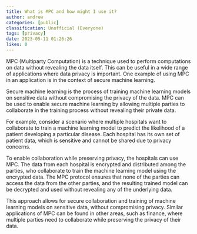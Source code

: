 ```yaml
---
title: What is MPC and how might I use it?
author: andrew
categories: [public]
classification: Unofficial (Everyone)
tags: [privacy]
date: 2023-05-11 01:26:26
likes: 0
---
```


MPC (Multiparty Computation) is a technique used to perform computations on data without revealing the data itself. This can be useful in a wide range of applications where data privacy is important. One example of using MPC in an application is in the context of secure machine learning.

Secure machine learning is the process of training machine learning models on sensitive data without compromising the privacy of the data. MPC can be used to enable secure machine learning by allowing multiple parties to collaborate in the training process without revealing their private data.

For example, consider a scenario where multiple hospitals want to collaborate to train a machine learning model to predict the likelihood of a patient developing a particular disease. Each hospital has its own set of patient data, which is sensitive and cannot be shared due to privacy concerns.

To enable collaboration while preserving privacy, the hospitals can use MPC. The data from each hospital is encrypted and distributed among the parties, who collaborate to train the machine learning model using the encrypted data. The MPC protocol ensures that none of the parties can access the data from the other parties, and the resulting trained model can be decrypted and used without revealing any of the underlying data.

This approach allows for secure collaboration and training of machine learning models on sensitive data, without compromising privacy. Similar applications of MPC can be found in other areas, such as finance, where multiple parties need to collaborate while preserving the privacy of their data.